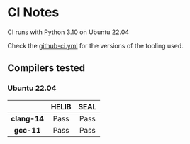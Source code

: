 # CI Notes

CI runs with Python 3.10 on Ubuntu 22.04

Check the [github-ci.yml](./github-ci.yml) for the versions of the tooling used.

## Compilers tested

### Ubuntu 22.04
|              | HELIB |  SEAL |
|:------------:|:-----:|:-----:|
| **clang-14** |  Pass |  Pass |
|  **gcc-11**  |  Pass |  Pass |
